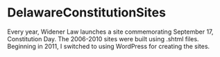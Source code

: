 DelawareConstitutionSites
=========================

Every year, Widener Law launches a site commemorating September 17, Constitution Day. The 2006-2010 sites were built using .shtml files. Beginning in 2011, I switched to using WordPress for creating the sites.
